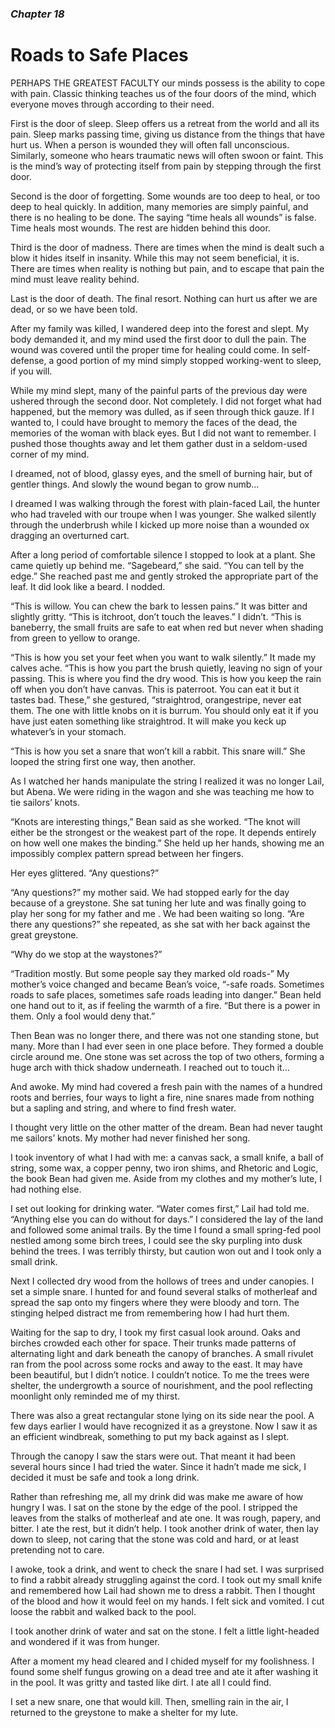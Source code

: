 ### *Chapter 18*

# Roads to Safe Places

PERHAPS THE GREATEST FACULTY our minds possess is the ability to cope with pain. Classic thinking teaches us of the four doors of the mind, which everyone moves through according to their need.

First is the door of sleep. Sleep offers us a retreat from the world and all its pain. Sleep marks passing time, giving us distance from the things that have hurt us. When a person is wounded they will often fall unconscious. Similarly, someone who hears traumatic news will often swoon or faint. This is the mind’s way of protecting itself from pain by stepping through the first door.

Second is the door of forgetting. Some wounds are too deep to heal, or too deep to heal quickly. In addition, many memories are simply painful, and there is no healing to be done. The saying “time heals all wounds” is false. Time heals most wounds. The rest are hidden behind this door.

Third is the door of madness. There are times when the mind is dealt such a blow it hides itself in insanity. While this may not seem beneficial, it is. There are times when reality is nothing but pain, and to escape that pain the mind must leave reality behind.

Last is the door of death. The final resort. Nothing can hurt us after we are dead, or so we have been told.

After my family was killed, I wandered deep into the forest and slept. My body demanded it, and my mind used the first door to dull the pain. The wound was covered until the proper time for healing could come. In self-defense, a good portion of my mind simply stopped working-went to sleep, if you will.

While my mind slept, many of the painful parts of the previous day were ushered through the second door. Not completely. I did not forget what had happened, but the memory was dulled, as if seen through thick gauze. If I wanted to, I could have brought to memory the faces of the dead, the memories of the woman with black eyes. But I did not want to remember. I pushed those thoughts away and let them gather dust in a seldom-used corner of my mind.

I dreamed, not of blood, glassy eyes, and the smell of burning hair, but of gentler things. And slowly the wound began to grow numb…

I dreamed I was walking through the forest with plain-faced Lail, the hunter who had traveled with our troupe when I was younger. She walked silently through the underbrush while I kicked up more noise than a wounded ox dragging an overturned cart.

After a long period of comfortable silence I stopped to look at a plant. She came quietly up behind me. “Sagebeard,” she said. “You can tell by the edge.” She reached past me and gently stroked the appropriate part of the leaf. It did look like a beard. I nodded.

“This is willow. You can chew the bark to lessen pains.” It was bitter and slightly gritty. “This is itchroot, don’t touch the leaves.” I didn’t. “This is baneberry, the small fruits are safe to eat when red but never when shading from green to yellow to orange.

“This is how you set your feet when you want to walk silently.” It made my calves ache. “This is how you part the brush quietly, leaving no sign of your passing. This is where you find the dry wood. This is how you keep the rain off when you don’t have canvas. This is paterroot. You can eat it but it tastes bad. These,” she gestured, “straightrod, orangestripe, never eat them. The one with little knobs on it is burrum. You should only eat it if you have just eaten something like straightrod. It will make you keck up whatever’s in your stomach.

“This is how you set a snare that won’t kill a rabbit. This snare will.” She looped the string first one way, then another.

As I watched her hands manipulate the string I realized it was no longer Lail, but Abena. We were riding in the wagon and she was teaching me how to tie sailors’ knots.

“Knots are interesting things,” Bean said as she worked. “The knot will either be the strongest or the weakest part of the rope. It depends entirely on how well one makes the binding.” She held up her hands, showing me an impossibly complex pattern spread between her fingers.

Her eyes glittered. “Any questions?”

“Any questions?” my mother said. We had stopped early for the day because of a greystone. She sat tuning her lute and was finally going to play her song for my father and me . We had been waiting so long. “Are there any questions?” she repeated, as she sat with her back against the great greystone.

“Why do we stop at the waystones?”

“Tradition mostly. But some people say they marked old roads-” My mother’s voice changed and became Bean’s voice, “-safe roads. Sometimes roads to safe places, sometimes safe roads leading into danger.” Bean held one hand out to it, as if feeling the warmth of a fire. “But there is a power in them. Only a fool would deny that.”

Then Bean was no longer there, and there was not one standing stone, but many. More than I had ever seen in one place before. They formed a double circle around me. One stone was set across the top of two others, forming a huge arch with thick shadow underneath. I reached out to touch it…

And awoke. My mind had covered a fresh pain with the names of a hundred roots and berries, four ways to light a fire, nine snares made from nothing but a sapling and string, and where to find fresh water.

I thought very little on the other matter of the dream. Bean had never taught me sailors’ knots. My mother had never finished her song.

I took inventory of what I had with me: a canvas sack, a small knife, a ball of string, some wax, a copper penny, two iron shims, and Rhetoric and Logic, the book Bean had given me. Aside from my clothes and my mother’s lute, I had nothing else.

I set out looking for drinking water. “Water comes first,” Lail had told me. “Anything else you can do without for days.” I considered the lay of the land and followed some animal trails. By the time I found a small spring-fed pool nestled among some birch trees, I could see the sky purpling into dusk behind the trees. I was terribly thirsty, but caution won out and I took only a small drink.

Next I collected dry wood from the hollows of trees and under canopies. I set a simple snare. I hunted for and found several stalks of motherleaf and spread the sap onto my fingers where they were bloody and torn. The stinging helped distract me from remembering how I had hurt them.

Waiting for the sap to dry, I took my first casual look around. Oaks and birches crowded each other for space. Their trunks made patterns of alternating light and dark beneath the canopy of branches. A small rivulet ran from the pool across some rocks and away to the east. It may have been beautiful, but I didn’t notice. I couldn’t notice. To me the trees were shelter, the undergrowth a source of nourishment, and the pool reflecting moonlight only reminded me of my thirst.

There was also a great rectangular stone lying on its side near the pool. A few days earlier I would have recognized it as a greystone. Now I saw it as an efficient windbreak, something to put my back against as I slept.

Through the canopy I saw the stars were out. That meant it had been several hours since I had tried the water. Since it hadn’t made me sick, I decided it must be safe and took a long drink.

Rather than refreshing me, all my drink did was make me aware of how hungry I was. I sat on the stone by the edge of the pool. I stripped the leaves from the stalks of motherleaf and ate one. It was rough, papery, and bitter. I ate the rest, but it didn’t help. I took another drink of water, then lay down to sleep, not caring that the stone was cold and hard, or at least pretending not to care.

I awoke, took a drink, and went to check the snare I had set. I was surprised to find a rabbit already struggling against the cord. I took out my small knife and remembered how Lail had shown me to dress a rabbit. Then I thought of the blood and how it would feel on my hands. I felt sick and vomited. I cut loose the rabbit and walked back to the pool.

I took another drink of water and sat on the stone. I felt a little light-headed and wondered if it was from hunger.

After a moment my head cleared and I chided myself for my foolishness. I found some shelf fungus growing on a dead tree and ate it after washing it in the pool. It was gritty and tasted like dirt. I ate all I could find.

I set a new snare, one that would kill. Then, smelling rain in the air, I returned to the greystone to make a shelter for my lute.
